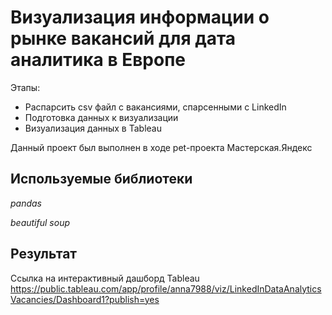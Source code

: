 # Визуализация информации о рынке вакансий для дата аналитика в Европе

Этапы:
- Распарсить csv файл c вакансиями, спарсенными с LinkedIn
- Подготовка данных к визуализации
- Визуализация данных в Tableau 

Данный проект был выполнен в ходе pet-проекта Мастерская.Яндекс

## Используемые библиотеки
*pandas*

*beautiful soup*

## Результат
Ссылка на интерактивный дашборд Tableau
https://public.tableau.com/app/profile/anna7988/viz/LinkedInDataAnalyticsVacancies/Dashboard1?publish=yes
